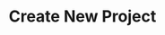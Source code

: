 ---
title: Create New Project
redirect_from:
 - /learn/docs/command-line-tools/create-new-project/
 - /learn/resources/command-line-tools/create-new-project/
redirect_to: https://lime.openfl.org/docs/command-line-tools/create-new-project/
---